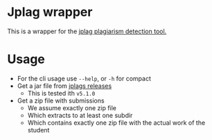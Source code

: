 # Jplag wrapper

This is a wrapper for the [jplag plagiarism detection tool.](https://github.com/jplag/JPlag)

# Usage

- For the cli usage use `--help`, or `-h` for compact
- Get a jar file from [jplags releases](https://github.com/jplag/JPlag/releases)
  - This is tested ith `v5.1.0`
- Get a zip file with submissions
  - We assume exactly one zip file
  - Which extracts to at least one subdir 
  - Which contains exactly one zip file with the actual work of the student
